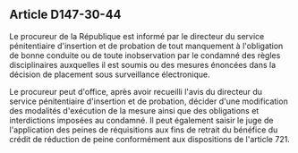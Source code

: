 Article D147-30-44
----
Le procureur de la République est informé par le directeur du service
pénitentiaire d'insertion et de probation de tout manquement à l'obligation de
bonne conduite ou de toute inobservation par le condamné des règles
disciplinaires auxquelles il est soumis ou des mesures énoncées dans la décision
de placement sous surveillance électronique.

Le procureur peut d'office, après avoir recueilli l'avis du directeur du service
pénitentiaire d'insertion et de probation, décider d'une modification des
modalités d'exécution de la mesure ainsi que des obligations et interdictions
imposées au condamné. Il peut également saisir le juge de l'application des
peines de réquisitions aux fins de retrait du bénéfice du crédit de réduction de
peine conformément aux dispositions de l'article 721.

